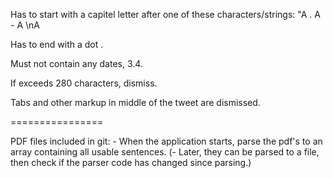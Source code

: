 Has to start with a capitel letter after one of these characters/strings:
    "A
    . A
    - A
    \nA

Has to end with a dot
    .

Must not contain any dates,
    3.4.
    
If exceeds 280 characters, dismiss.

Tabs and other markup in middle of the tweet are dismissed.

================

PDF files included in git:
    - When the application starts, parse the pdf's to an array containing all usable sentences.
    (- Later, they can be parsed to a file, then check if the parser code has changed since parsing.)